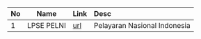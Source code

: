 | No | Name    | Link   | Desc |
| -- | ------- | :----- |  :----- |  
| 1| LPSE PELNI | [url](https://lpse.pelni.co.id)| Pelayaran Nasional Indonesia |
